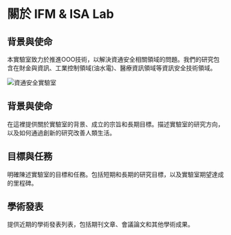 # 關於 IFM & ISA Lab

## 背景與使命

本實驗室致力於推進OOO技術，以解決資通安全相關領域的問題。我們的研究包含在財金與資訊、工業控制領域(油水電)、醫療資訊領域等資訊安全技術領域。

![資通安全實驗室](/assets/images/all.jpg)

## 背景與使命

在這裡提供關於實驗室的背景、成立的宗旨和長期目標。描述實驗室的研究方向，以及如何通過創新的研究改善人類生活。

## 目標與任務

明確陳述實驗室的目標和任務。包括短期和長期的研究目標，以及實驗室期望達成的里程碑。

## 學術發表

提供近期的學術發表列表，包括期刊文章、會議論文和其他學術成果。

